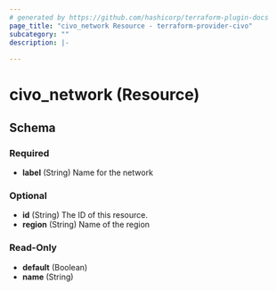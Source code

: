 ```yaml
---
# generated by https://github.com/hashicorp/terraform-plugin-docs
page_title: "civo_network Resource - terraform-provider-civo"
subcategory: ""
description: |-
  
---
```


# civo_network (Resource)





<!-- schema generated by tfplugindocs -->
## Schema

### Required

- **label** (String) Name for the network

### Optional

- **id** (String) The ID of this resource.
- **region** (String) Name of the region

### Read-Only

- **default** (Boolean)
- **name** (String)


